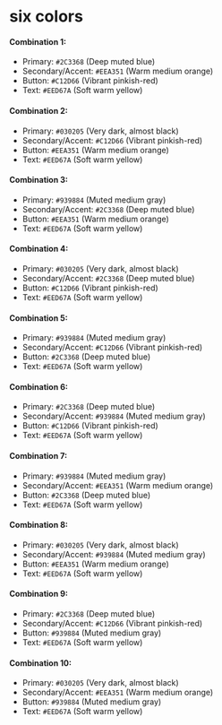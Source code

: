 # six colors

#### Combination 1:
- Primary: `#2C3368` (Deep muted blue)
- Secondary/Accent: `#EEA351` (Warm medium orange)
- Button: `#C12D66` (Vibrant pinkish-red)
- Text: `#EED67A` (Soft warm yellow)

#### Combination 2:
- Primary: `#030205` (Very dark, almost black)
- Secondary/Accent: `#C12D66` (Vibrant pinkish-red)
- Button: `#EEA351` (Warm medium orange)
- Text: `#EED67A` (Soft warm yellow)

#### Combination 3:
- Primary: `#939884` (Muted medium gray)
- Secondary/Accent: `#2C3368` (Deep muted blue)
- Button: `#EEA351` (Warm medium orange)
- Text: `#EED67A` (Soft warm yellow)

#### Combination 4:
- Primary: `#030205` (Very dark, almost black)
- Secondary/Accent: `#2C3368` (Deep muted blue)
- Button: `#C12D66` (Vibrant pinkish-red)
- Text: `#EED67A` (Soft warm yellow)

#### Combination 5:
- Primary: `#939884` (Muted medium gray)
- Secondary/Accent: `#C12D66` (Vibrant pinkish-red)
- Button: `#2C3368` (Deep muted blue)
- Text: `#EED67A` (Soft warm yellow)

#### Combination 6:
- Primary: `#2C3368` (Deep muted blue)
- Secondary/Accent: `#939884` (Muted medium gray)
- Button: `#C12D66` (Vibrant pinkish-red)
- Text: `#EED67A` (Soft warm yellow)

#### Combination 7:
- Primary: `#939884` (Muted medium gray)
- Secondary/Accent: `#EEA351` (Warm medium orange)
- Button: `#2C3368` (Deep muted blue)
- Text: `#EED67A` (Soft warm yellow)

#### Combination 8:
- Primary: `#030205` (Very dark, almost black)
- Secondary/Accent: `#939884` (Muted medium gray)
- Button: `#EEA351` (Warm medium orange)
- Text: `#EED67A` (Soft warm yellow)

#### Combination 9:
- Primary: `#2C3368` (Deep muted blue)
- Secondary/Accent: `#C12D66` (Vibrant pinkish-red)
- Button: `#939884` (Muted medium gray)
- Text: `#EED67A` (Soft warm yellow)

#### Combination 10:
- Primary: `#030205` (Very dark, almost black)
- Secondary/Accent: `#EEA351` (Warm medium orange)
- Button: `#939884` (Muted medium gray)
- Text: `#EED67A` (Soft warm yellow)
